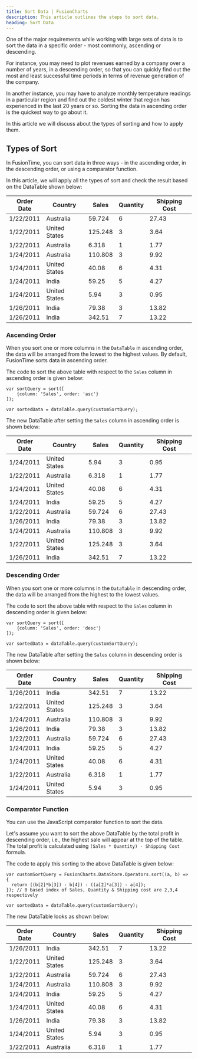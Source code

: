 ```yaml
---
title: Sort Data | FusionCharts
description: This article outlines the steps to sort data.
heading: Sort Data
---
```


One of the major requirements while working with large sets of data is to sort the data in a specific order - most commonly, ascending or descending. 

For instance, you may need to plot revenues earned by a company over a number of years, in a descending order, so that you can quickly find out the most and least successful time periods in terms of revenue generation of the company. 

In another instance, you may have to analyze monthly temperature readings in a particular region and find out the coldest winter that region has experienced in the last 20 years or so. Sorting the data in ascending order is the quickest way to go about it. 

In this article we will discuss about the types of sorting and how to apply them.

## Types of Sort

In FusionTime, you can sort data in three ways - in the ascending order, in the descending order, or using a comparator function.

In this article, we will apply all the types of sort and check the result based on the DataTable shown below:

Order Date | Country | Sales | Quantity | Shipping Cost
---|---|---|---|--- 
1/22/2011 | Australia | 59.724 | 6 | 27.43
1/22/2011 | United States | 125.248 | 3 | 3.64 
1/22/2011 | Australia | 6.318 | 1 | 1.77
1/24/2011 | Australia | 110.808 | 3 | 9.92 
1/24/2011 | United States | 40.08 | 6 | 4.31 
1/24/2011 | India | 59.25 | 5 | 4.27 
1/24/2011 | United States | 5.94 | 3 | 0.95 
1/26/2011 | India | 79.38 | 3 | 13.82 
1/26/2011 | India | 342.51 | 7 | 13.22

### Ascending Order

When you sort one or more columns in the `DataTable` in ascending order, the data will be arranged from the lowest to the highest values. By default, FusionTime sorts data in ascending order. 

The code to sort the above table with respect to the `Sales` column in ascending order is given below:

```
var sortQuery = sort([
	{column: 'Sales', order: 'asc'}	
]);

var sortedData = dataTable.query(customSortQuery);
```

The new DataTable after setting the `Sales` column in ascending order is shown below:

Order Date | Country | Sales | Quantity | Shipping Cost
---|---|---|---|---  
1/24/2011 | United States | 5.94 | 3 | 0.95 
1/22/2011 | Australia | 6.318 | 1 | 1.77
1/24/2011 | United States | 40.08 | 6 | 4.31 
1/24/2011 | India | 59.25 | 5 | 4.27 
1/22/2011 | Australia | 59.724 | 6 | 27.43
1/26/2011 | India | 79.38 | 3 | 13.82 
1/24/2011 | Australia | 110.808 | 3 | 9.92 
1/22/2011 | United States | 125.248 | 3 | 3.64
1/26/2011 | India | 342.51 | 7 | 13.22

### Descending Order

When you sort one or more columns in the `DataTable` in descending order, the data will be arranged from the highest to the lowest values.

The code to sort the above table with respect to the `Sales` column in descending order is given below:		

```
var sortQuery = sort([
	{column: 'Sales', order: 'desc'}	
]);

var sortedData = dataTable.query(customSortQuery);
```

The new DataTable after setting the `Sales` column in descending order is shown below:

Order Date | Country | Sales | Quantity | Shipping Cost
---|---|---|---|---  
1/26/2011 | India | 342.51 | 7 | 13.22
1/22/2011 | United States | 125.248 | 3 | 3.64
1/24/2011 | Australia | 110.808 | 3 | 9.92 
1/26/2011 | India | 79.38 | 3 | 13.82 
1/22/2011 | Australia | 59.724 | 6 | 27.43
1/24/2011 | India | 59.25 | 5 | 4.27 
1/24/2011 | United States | 40.08 | 6 | 4.31 
1/22/2011 | Australia | 6.318 | 1 | 1.77
1/24/2011 | United States | 5.94 | 3 | 0.95 

### Comparator Function

You can use the JavaScript comparator function to sort the data.

Let's assume you want to sort the above DataTable by the total profit in descending order, i.e., the highest sale will appear at the top of the table. The total profit is calculated using `(Sales * Quantity) - Shipping Cost` formula.

The code to apply this sorting to the above DataTable is given below:

```
var customSortQuery = FusionCharts.DataStore.Operators.sort((a, b) => {
  return ((b[2]*b[3]) - b[4]) - ((a[2]*a[3]) - a[4]);
}); // 0 based index of Sales, Quantity & Shipping cost are 2,3,4 respectively

var sortedData = dataTable.query(customSortQuery);
```

The new DataTable looks as shown below:

Order Date | Country | Sales | Quantity | Shipping Cost
---|---|---|---|---  
1/26/2011 | India | 342.51 | 7 | 13.22
1/22/2011 | United States | 125.248 | 3 | 3.64
1/22/2011 | Australia | 59.724 | 6 | 27.43
1/24/2011 | Australia | 110.808 | 3 | 9.92
1/24/2011 | India | 59.25 | 5 | 4.27  
1/24/2011 | United States | 40.08 | 6 | 4.31 
1/26/2011 | India | 79.38 | 3 | 13.82 
1/24/2011 | United States | 5.94 | 3 | 0.95 
1/22/2011 | Australia | 6.318 | 1 | 1.77